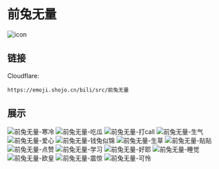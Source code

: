 # 前兔无量
![icon](https://emoji.shojo.cn/bili/src/前兔无量/icon.png)
## 链接
Cloudflare:
```
https://emoji.shojo.cn/bili/src/前兔无量
```
## 展示
![前兔无量-寒冷](https://emoji.shojo.cn/bili/src/前兔无量/前兔无量-寒冷.png)
![前兔无量-吃瓜](https://emoji.shojo.cn/bili/src/前兔无量/前兔无量-吃瓜.png)
![前兔无量-打call](https://emoji.shojo.cn/bili/src/前兔无量/前兔无量-打call.png)
![前兔无量-生气](https://emoji.shojo.cn/bili/src/前兔无量/前兔无量-生气.png)
![前兔无量-爱心](https://emoji.shojo.cn/bili/src/前兔无量/前兔无量-爱心.png)
![前兔无量-钱兔似锦](https://emoji.shojo.cn/bili/src/前兔无量/前兔无量-钱兔似锦.png)
![前兔无量-生草](https://emoji.shojo.cn/bili/src/前兔无量/前兔无量-生草.png)
![前兔无量-贴贴](https://emoji.shojo.cn/bili/src/前兔无量/前兔无量-贴贴.png)
![前兔无量-点赞](https://emoji.shojo.cn/bili/src/前兔无量/前兔无量-点赞.png)
![前兔无量-学习](https://emoji.shojo.cn/bili/src/前兔无量/前兔无量-学习.png)
![前兔无量-好耶](https://emoji.shojo.cn/bili/src/前兔无量/前兔无量-好耶.png)
![前兔无量-睡觉](https://emoji.shojo.cn/bili/src/前兔无量/前兔无量-睡觉.png)
![前兔无量-欧皇](https://emoji.shojo.cn/bili/src/前兔无量/前兔无量-欧皇.png)
![前兔无量-震惊](https://emoji.shojo.cn/bili/src/前兔无量/前兔无量-震惊.png)
![前兔无量-可怜](https://emoji.shojo.cn/bili/src/前兔无量/前兔无量-可怜.png)
